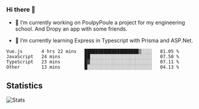 ### Hi there 👋
- 🔭 I’m currently working on PoulpyPoule a project for my engineering school. And Dropy an app with some friends.

- 🌱 I’m currently learning Express in Typescript with Prisma and ASP.Net.


<!--START_SECTION:waka-->

```text
Vue.js       4 hrs 22 mins   ████████████████████▒░░░░   81.05 %
JavaScript   24 mins         ██░░░░░░░░░░░░░░░░░░░░░░░   07.50 %
TypeScript   23 mins         █▓░░░░░░░░░░░░░░░░░░░░░░░   07.11 %
Other        13 mins         █░░░░░░░░░░░░░░░░░░░░░░░░   04.13 %
```

<!--END_SECTION:waka-->

## Statistics

![Stats](https://github-readme-stats.vercel.app/api?username=killian-mannarelli&count_private=true&show_icons=true&theme=dark)

<!--
**killian-mannarelli/killian-mannarelli** is a ✨ _special_ ✨ repository because its `README.md` (this file) appears on your GitHub profile.

Here are some ideas to get you started:

- 🔭 I’m currently working on ...
- 🌱 I’m currently learning ...
- 👯 I’m looking to collaborate on ...
- 🤔 I’m looking for help with ...
- 💬 Ask me about ...
- 📫 How to reach me: ...
- 😄 Pronouns: ...
- ⚡ Fun fact: ...
-->
